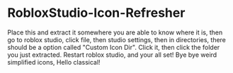 # RobloxStudio-Icon-Refresher
Place this and extract it somewhere you are able to know where it is, then go to roblox studio, click file, then studio settings, then in directories, there should be a option called "Custom Icon Dir". Click it, then click the folder you just extracted. Restart roblox studio, and your all set! Bye bye weird simplified icons, Hello classical!
